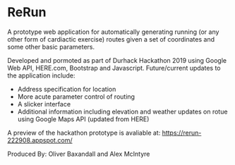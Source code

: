 # ReRun
A prototype web application for automatically generating running (or any other form of cardiactic exercise) routes given a set of coordinates and some other basic parameters.

Developed and pormoted as part of Durhack Hackathon 2019 using Google Web API, HERE.com, Bootstrap and Javascript.
Future/current updates to the application include:
  - Address specification for location
  - More acute parameter control of routing
  - A slicker interface
  - Additional information including elevation and weather updates on rotue using Google Maps API (updated from HERE)
  
A preview of the hackathon prototype is avaliable at:
https://rerun-222908.appspot.com/

Produced By:
  Oliver Baxandall and Alex McIntyre
